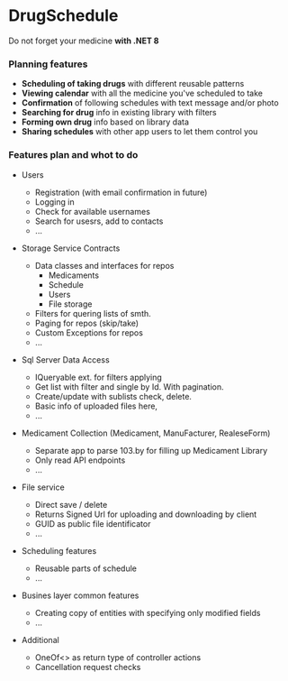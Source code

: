 # DrugSchedule
Do not forget your medicine **with .NET 8**


### Planning features
- **Scheduling of taking drugs** with different reusable patterns
- **Viewing calendar** with all the medicine you've scheduled to take 
- **Confirmation** of following schedules with text message and/or photo 
- **Searching for drug** info in existing library with filters
- **Forming own drug** info based on library data
- **Sharing schedules** with other app users to let them control you



### Features plan and whot to do

- Users
  - Registration (with email confirmation in future)
  - Logging in
  - Check for available usernames
  - Search for usesrs, add to contacts
  - ...

- Storage Service Contracts
  - Data classes and interfaces for repos
    - Medicaments
    - Schedule
    - Users
    - File storage
  - Filters for quering lists of smth.
  - Paging for repos (skip/take)
  - Custom Exceptions for repos
  - ...

- Sql Server Data Access
   - IQueryable ext. for filters applying
   - Get list with filter and single by Id. With pagination.
   - Create/update with sublists check, delete.
   - Basic info of uploaded files here, 
   - ...

- Medicament Collection (Medicament, ManuFacturer, RealeseForm)
  - Separate app to parse 103.by for filling up Medicament Library
  - Only read API endpoints
  - ...

- File service
  - Direct save / delete
  - Returns Signed Url for uploading and downloading by client
  - GUID as public file identificator
  - ...

- Scheduling features
  - Reusable parts of schedule
  - ...

- Busines layer common features
  - Creating copy of entities with specifying only modified fields
  - ...
  
- Additional
  - OneOf<> as return type of controller actions
  - Cancellation request checks